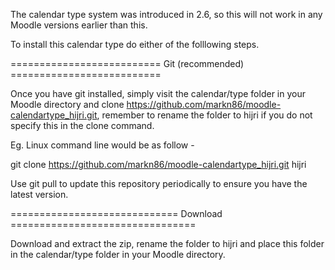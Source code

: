 The calendar type system was introduced in 2.6, so this will not work in any Moodle versions earlier than this.

To install this calendar type do either of the folllowing steps.

========================== Git (recommended) ==========================

Once you have git installed, simply visit the calendar/type folder in your Moodle directory and clone https://github.com/markn86/moodle-calendartype_hijri.git, remember to rename the folder to hijri if you do not specify this in the clone command.

Eg. Linux command line would be as follow -

git clone https://github.com/markn86/moodle-calendartype_hijri.git hijri

Use git pull to update this repository periodically to ensure you have the latest version.

============================= Download ================================

Download and extract the zip, rename the folder to hijri and place this folder in the calendar/type folder in your Moodle directory.
